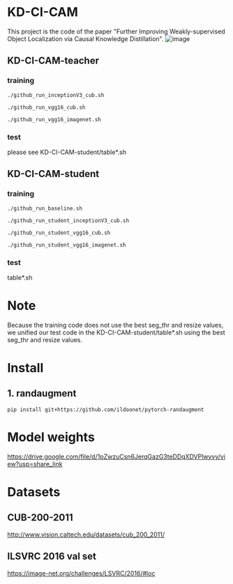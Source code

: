 # KD-CI-CAM
This project is the code of the paper "Further Improving Weakly-supervised Object Localization via Causal Knowledge Distillation".
![image](https://user-images.githubusercontent.com/50863459/225069343-8f194e35-664f-4288-881a-38c7c1aebfae.png)

## KD-CI-CAM-teacher
### training
`./github_run_inceptionV3_cub.sh`

`./github_run_vgg16_cub.sh`

`./github_run_vgg16_imagenet.sh`

### test
please see KD-CI-CAM-student/table*.sh


## KD-CI-CAM-student
### training
`./github_run_baseline.sh`

`./github_run_student_inceptionV3_cub.sh`

`./github_run_student_vgg16_cub.sh`

`./github_run_student_vgg16_imagenet.sh`

### test
table*.sh

# Note
Because the training code does not use the best seg_thr and resize values, we unified our test code in the KD-CI-CAM-student/table*.sh using the best seg_thr and resize values.  

# Install
## 1. randaugment
`pip install git+https://github.com/ildoonet/pytorch-randaugment`

# Model weights
https://drive.google.com/file/d/1pZwzuCsn6JerqGazG3teDDqXDVPlwyvy/view?usp=share_link

# Datasets
## CUB-200-2011
http://www.vision.caltech.edu/datasets/cub_200_2011/
## ILSVRC 2016 val set
https://image-net.org/challenges/LSVRC/2016/#loc
